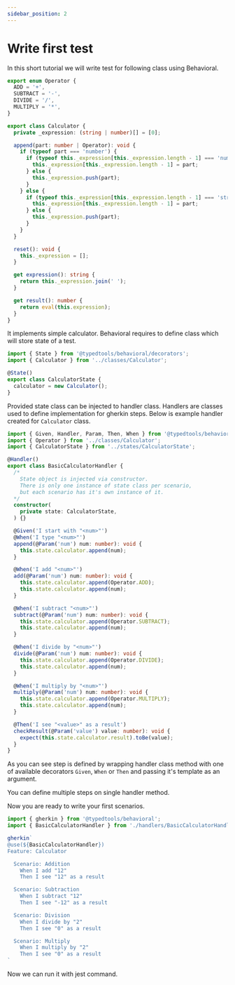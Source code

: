 ```yaml
---
sidebar_position: 2
---
```


# Write first test

In this short tutorial we will write test for following class using Behavioral.

```typescript
export enum Operator {
  ADD = '+',
  SUBTRACT = '-',
  DIVIDE = '/',
  MULTIPLY = '*',
}

export class Calculator {
  private _expression: (string | number)[] = [0];

  append(part: number | Operator): void {
    if (typeof part === 'number') {
      if (typeof this._expression[this._expression.length - 1] === 'number') {
        this._expression[this._expression.length - 1] = part;
      } else {
        this._expression.push(part);
      }
    } else {
      if (typeof this._expression[this._expression.length - 1] === 'string') {
        this._expression[this._expression.length - 1] = part;
      } else {
        this._expression.push(part);
      }
    }
  }

  reset(): void {
    this._expression = [];
  }

  get expression(): string {
    return this._expression.join(' ');
  }

  get result(): number {
    return eval(this.expression);
  }
}
```

It implements simple calculator. Behavioral requires to define class which will store state of a test.

```typescript
import { State } from '@typedtools/behavioral/decorators';
import { Calculator } from '../classes/Calculator';

@State()
export class CalculatorState {
  calculator = new Calculator();
}
```

Provided state class can be injected to handler class. Handlers are classes used to define implementation for gherkin steps. Below is example handler created for `Calculator` class.

```typescript
import { Given, Handler, Param, Then, When } from '@typedtools/behavioral/decorators';
import { Operator } from '../classes/Calculator';
import { CalculatorState } from '../states/CalculatorState';

@Handler()
export class BasicCalculatorHandler {
  /*
    State object is injected via constructor.
    There is only one instance of state class per scenario, 
    but each scenario has it's own instance of it.
  */
  constructor(
    private state: CalculatorState,
  ) {}

  @Given('I start with "<num>"')
  @When('I type "<num>"')
  append(@Param('num') num: number): void {
    this.state.calculator.append(num);
  }

  @When('I add "<num>"')
  add(@Param('num') num: number): void {
    this.state.calculator.append(Operator.ADD);
    this.state.calculator.append(num);
  }

  @When('I subtract "<num>"')
  subtract(@Param('num') num: number): void {
    this.state.calculator.append(Operator.SUBTRACT);
    this.state.calculator.append(num);
  }

  @When('I divide by "<num>"')
  divide(@Param('num') num: number): void {
    this.state.calculator.append(Operator.DIVIDE);
    this.state.calculator.append(num);
  }

  @When('I multiply by "<num>"')
  multiply(@Param('num') num: number): void {
    this.state.calculator.append(Operator.MULTIPLY);
    this.state.calculator.append(num);
  }

  @Then('I see "<value>" as a result')
  checkResult(@Param('value') value: number): void {
    expect(this.state.calculator.result).toBe(value);
  }
}
```

As you can see step is defined by wrapping handler class method with one of available decorators `Given`, `When` or `Then` and passing it's template as an argument.

You can define multiple steps on single handler method.

Now you are ready to write your first scenarios.

```typescript
import { gherkin } from '@typedtools/behavioral';
import { BasicCalculatorHandler } from './handlers/BasicCalculatorHandler';

gherkin`
@use(${BasicCalculatorHandler})
Feature: Calculator

  Scenario: Addition
    When I add "12"
    Then I see "12" as a result

  Scenario: Subtraction
    When I subtract "12"
    Then I see "-12" as a result

  Scenario: Division
    When I divide by "2"
    Then I see "0" as a result

  Scenario: Multiply
    When I multiply by "2"
    Then I see "0" as a result
`
```

Now we can run it with jest command.
